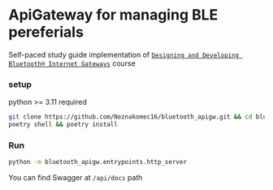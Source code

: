 # ApiGateway for managing BLE pereferials

Self-paced study guide implementation of [`Designing and Developing Bluetooth® Internet Gateways`](https://www.bluetooth.com/bluetooth-resources/bluetooth-internet-gateways/) course

### setup

python >= 3.11 required

```bash
git clone https://github.com/Neznakomec16/bluetooth_apigw.git && cd bluetooth_apigw
poetry shell && poetry install
```

### Run

```bash
python -m bluetooth_apigw.entrypoints.http_server
```
You can find Swagger at `/api/docs` path
